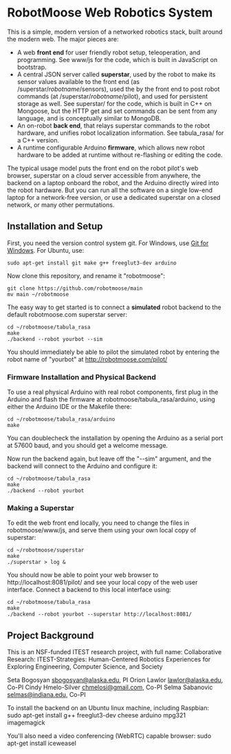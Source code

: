 # RobotMoose Web Robotics System

This is a simple, modern version of a networked robotics stack, built around the modern web.  The major pieces are:

* A web **front end** for user friendly robot setup, teleoperation, and programming.  See www/js for the code, which is built in JavaScript on bootstrap.
* A central JSON server called **superstar**, used by the robot to make its sensor values available to the front end (as /superstar/*robotname*/sensors), used the by the front end to post robot commands (at /superstar/*robotname*/pilot), and used for persistent storage as well.  See superstar/ for the code, which is built in C++ on Mongoose, but the HTTP get and set commands can be sent from any language, and is conceptually similar to MongoDB.
* An on-robot **back end**, that relays superstar commands to the robot hardware, and unifies robot localization information.  See tabula_rasa/ for a C++ version.
* A runtime configurable Arduino **firmware**, which allows new robot hardware to be added at runtime without re-flashing or editing the code.

The typical usage model puts the front end on the robot pilot's web browser, superstar on a cloud server accessible from anywhere, the backend on a laptop onboard the robot, and the Arduino directly wired into the robot hardware.  But you can run all the software on a single low-end laptop for a network-free version, or use a dedicated superstar on a closed network, or many other permutations.

## Installation and Setup

First, you need the version control system git.  For Windows, use [Git for Windows](https://msysgit.github.io/).  For Ubuntu, use:
```
sudo apt-get install git make g++ freeglut3-dev arduino
```

Now clone this repository, and rename it "robotmoose":
```
git clone https://github.com/robotmoose/main
mv main ~/robotmoose
```

The easy way to get started is to connect a **simulated** robot backend to the default robotmoose.com superstar server:
```
cd ~/robotmoose/tabula_rasa
make
./backend --robot yourbot --sim
```

You should immediately be able to pilot the simulated robot by entering the robot name of "yourbot" at http://robotmoose.com/pilot/

### Firmware Installation and Physical Backend
To use a real physical Arduino with real robot components, first plug in the Arduino and flash the firmware at robotmoose/tabula_rasa/arduino, using either the Arduino IDE or the Makefile there:
```
cd ~/robotmoose/tabula_rasa/arduino
make
```
You can doublecheck the installation by opening the Arduino as a serial port at 57600 baud, and you should get a welcome message.

Now run the backend again, but leave off the "--sim" argument, and the backend will connect to the Arduino and configure it:
```
cd ~/robotmoose/tabula_rasa
make
./backend --robot yourbot
```

### Making a Superstar 

To edit the web front end locally, you need to change the files in robotmoose/www/js, and serve them using your own local copy of superstar:
```
cd ~/robotmoose/superstar
make
./superstar > log &
```

You should now be able to point your web browser to http://localhost:8081/pilot/ and see your local copy of the web user interface.  Connect a backend to this local interface using:
```
cd ~/robotmoose/tabula_rasa
make
./backend --robot yourbot --superstar http://localhost:8081/
```



## Project Background

This is an NSF-funded ITEST research project, with full name:
Collaborative Research: ITEST-Strategies: Human-Centered Robotics Experiences for Exploring Engineering, Computer Science, and Society

Seta Bogosyan <sbogosyan@alaska.edu>, PI
Orion Lawlor <lawlor@alaska.edu>, Co-PI
Cindy Hmelo-Silver <chmelosi@gmail.com>, Co-PI
Selma Sabanovic <selmas@indiana.edu>, Co-PI



To install the backend on an Ubuntu linux machine, including Raspbian:
	sudo apt-get install g++ freeglut3-dev cheese arduino mpg321 imagemagick

You'll also need a video conferencing (WebRTC) capable browser:
	sudo apt-get install iceweasel


